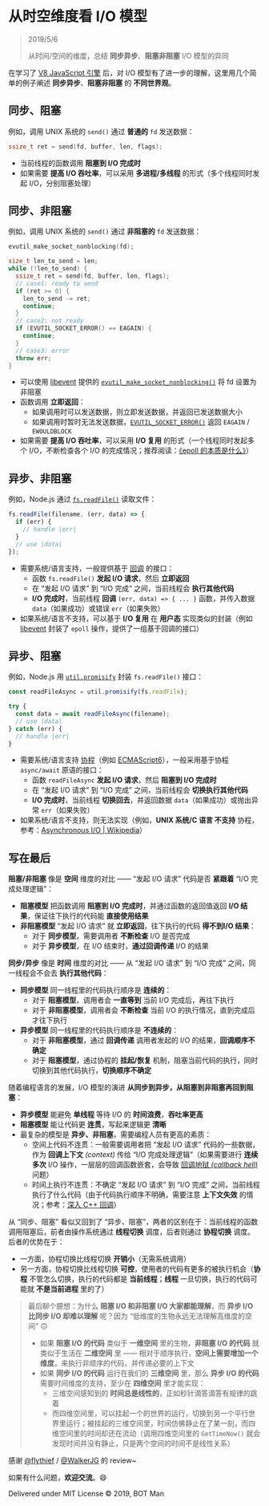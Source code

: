 ﻿# 从时空维度看 I/O 模型

> 2019/5/6
> 
> 从时间/空间的维度，总结 **同步异步**、**阻塞非阻塞** I/O 模型的异同

在学习了 [V8 JavaScript 引擎](https://v8.dev/) 后，对 I/O 模型有了进一步的理解，这里用几个简单的例子阐述 **同步异步**、**阻塞非阻塞** 的 **不同世界观**。

## 同步、阻塞

例如，调用 UNIX 系统的 `send()` 通过 **普通的** `fd` 发送数据：

``` cpp
ssize_t ret = send(fd, buffer, len, flags);
```

- 当前线程的函数调用 **阻塞到 I/O 完成时**
- 如果需要 **提高 I/O 吞吐率**，可以采用 **多进程/多线程** 的形式（多个线程同时发起 I/O，分别阻塞处理）

## 同步、非阻塞

例如，调用 UNIX 系统的 `send()` 通过 **非阻塞的** `fd` 发送数据：

``` cpp
evutil_make_socket_nonblocking(fd);

size_t len_to_send = len;
while (!len_to_send) {
  ssize_t ret = send(fd, buffer, len, flags);
  // case1: ready to send
  if (ret >= 0) {
    len_to_send -= ret;
    continue;
  }
  // case2: not ready
  if (EVUTIL_SOCKET_ERROR() == EAGAIN) {
    continue;
  }
  // case3: error
  throw err;
}
```

- 可以使用 [libevent](http://libevent.org/) 提供的 [`evutil_make_socket_nonblocking()`](https://github.com/libevent/libevent/blob/master/include/event2/util.h) 将 fd 设置为非阻塞
- 函数调用 **立即返回**：
  - 如果调用时可以发送数据，则立即发送数据，并返回已发送数据大小
  - 如果调用时暂时无法发送数据，[`EVUTIL_SOCKET_ERROR()`](https://github.com/libevent/libevent/blob/master/include/event2/util.h) 返回 `EAGAIN` / `EWOULDBLOCK`
- 如果需要 **提高 I/O 吞吐率**，可以采用 **I/O 复用** 的形式（一个线程同时发起多个 I/O，不断检查各个 I/O 的完成情况；推荐阅读：[《epoll 的本质是什么》](https://my.oschina.net/editorial-story/blog/3052308)）

## 异步、非阻塞

例如，Node.js 通过 [`fs.readFile()`](https://nodejs.org/api/fs.html#fs_fs_readfile_path_options_callback) 读取文件：

``` javascript
fs.readFile(filename, (err, data) => {
  if (err) {
    // handle |err|
  }
  // use |data|
});
```

- 需要系统/语言支持，一般提供基于 [回调](https://en.wikipedia.org/wiki/Callback_%28computer_programming%29) 的接口：
  - 函数 `fs.readFile()` **发起 I/O 请求**，然后 **立即返回**
  - 在 “发起 I/O 请求” 到 “I/O 完成” 之间，当前线程会 **执行其他代码**
  - **I/O 完成时**，当前线程 **回调** `(err, data) => { ... }` 函数，并传入数据 `data`（如果成功）或错误 `err`（如果失败）
- 如果系统/语言不支持，可以基于 **I/O 复用** 在 **用户态** 实现类似的封装（例如 [libevent](http://libevent.org/) 封装了 `epoll` 操作，提供了一组基于回调的接口）

## 异步、阻塞

例如，Node.js 用 [`util.promisify`](https://nodejs.org/api/util.html#util_util_promisify_original) 封装 `fs.readFile()` 接口：

``` javascript
const readFileAsync = util.promisify(fs.readFile);

try {
  const data = await readFileAsync(filename);
  // use |data|
} catch (err) {
  // handle |err|
}
```

- 需要系统/语言支持 [协程](https://en.wikipedia.org/wiki/Coroutine)（例如 [ECMAScript6](https://en.wikipedia.org/wiki/ECMAScript)），一般采用基于协程 `async/await` 原语的接口：
  - 函数 `readFileAsync` **发起 I/O 请求**，然后 **阻塞到 I/O 完成时**
  - 在 “发起 I/O 请求” 到 “I/O 完成” 之间，当前线程会 **切换执行其他代码**
  - **I/O 完成时**，当前线程 **切换回去**，并返回数据 `data`（如果成功）或抛出异常 `err`（如果失败）
- 如果系统/语言不支持，则无法实现（例如，**UNIX 系统/C 语言 不支持** 协程，参考：[Asynchronous I/O | Wikipedia](https://en.wikipedia.org/wiki/Asynchronous_I/O#Forms)）

## 写在最后

**阻塞/非阻塞** 像是 **空间** 维度的对比 —— “发起 I/O 请求” 代码是否 **紧跟着** “I/O 完成处理逻辑”：

- **阻塞模型** 把函数调用 **阻塞到 I/O 完成时**，并通过函数的返回值返回 **I/O 结果**，保证往下执行的代码能 **直接使用结果**
- **非阻塞模型** “发起 I/O 请求” 就 **立即返回**，往下执行的代码 **得不到I/O 结果**：
  - 对于 **同步模型**，需要调用者 **不断检查** I/O 是否完成
  - 对于 **异步模型**，在 I/O 结束时，**通过回调传递** I/O 的结果

**同步/异步** 像是 **时间** 维度的对比 —— 从 “发起 I/O 请求” 到 “I/O 完成” 之间，同一线程会不会去 **执行其他代码**：

- **同步模型** 同一线程里的代码执行顺序是 **连续的**：
  - 对于 **阻塞模型**，调用者会 **一直等到** 当前 I/O 完成后，再往下执行
  - 对于 **非阻塞模型**，调用者会 **不断检查** 当前 I/O 的执行情况，直到完成后才往下执行
- **异步模型** 同一线程里的代码执行顺序是 **不连续的**：
  - 对于 **非阻塞模型**，通过 **回调传递** 调用者发起的 I/O 的结果，**回调顺序不确定**
  - 对于 **阻塞模型**，通过协程的 **挂起/恢复** 机制，阻塞当前代码的执行，同时切换到其他代码执行，**切换顺序不确定**

随着编程语言的发展，I/O 模型的演进 **从同步到异步，从阻塞到非阻塞再回到阻塞**：

- **异步模型** 能避免 **单线程** 等待 I/O 的 **时间浪费**，**吞吐率更高**
- **阻塞模型** 能让代码更 **连贯**，写起来逻辑更 **清晰**
- 最复杂的模型是 **异步、非阻塞**，需要编程人员有更高的素质：
  - 空间上代码不连贯：一般需要调用者把 “发起 I/O 请求” 代码的一些数据，作为 **回调上下文** _(context)_ 传给 “I/O 完成处理逻辑”（如果需要进行 **连续多次** I/O 操作，一层层的回调函数嵌套，会导致 [回调地狱 _(callback hell)_](http://callbackhell.com/) 问题）
  - 时间上执行不连贯：不确定 “发起 I/O 请求” 到 “I/O 完成” 之间，当前线程执行了什么代码（由于代码执行顺序不明确，需要注意 **上下文失效** 的情况；参考：[深入 C++ 回调](Inside-Cpp-Callback.md#回调是同步还是异步的)）

从 “同步、阻塞” 看似又回到了 “异步、阻塞”，两者的区别在于：当前线程的函数调用阻塞后，前者由操作系统通过 **线程切换** 调度，后者则通过 **协程切换** 调度。后者的优势在于：

- 一方面，协程切换比线程切换 **开销小**（无需系统调用）
- 另一方面，协程切换比线程切换 **可控**，使用者的代码有更多的被执行机会（**协程** 不管怎么切换，执行的代码都是 **当前线程**；**线程** 一旦切换，执行的代码可能就 **不是当前进程** 里的了）

> 最后聊个臆想：为什么 **阻塞 I/O 和非阻塞 I/O 大家都能理解**，而 **异步 I/O 比同步 I/O 却难以理解** 呢？因为 “低维度的生物永远无法理解高维度的空间” 🙃
> 
> - 如果 **阻塞 I/O 的代码** 类似于 **一维空间** 里的生物，**非阻塞 I/O 的代码** 就类似于生活在 **二维空间** 里 —— 相对于顺序执行，**空间上需要增加一个维度**，来执行非顺序的代码，并传递必要的上下文
> - 如果 **同步 I/O 的代码** 运行在我们的 **三维空间** 里，那么 **异步 I/O 的代码** 需要时间维度的支持，至少在 **四维空间** 里才能实现：
>   - 三维空间感知到的 **时间总是线性的**，正如秒针滴答滴答有规律的跳着
>   - 而四维空间里，可以挂起一个的世界的运行，切换到另一个平行世界里运行；被挂起的三维空间里，时间仿佛静止在了某一刻，而四维空间里的时间却还在流动（调用四维空间里的 `GetTimeNow()` 就会发现时间并没有静止，只是两个空间的时间不是线性关系）

感谢 [@flythief](https://github.com/thiefuniverse) / [@WalkerJG](https://github.com/WalkerJG) 的 review~

如果有什么问题，**欢迎交流**。😄

Delivered under MIT License &copy; 2019, BOT Man
